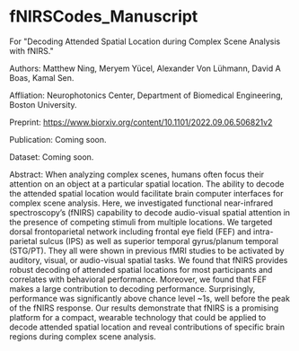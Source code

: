 # fNIRSCodes_Manuscript
 For "Decoding Attended Spatial Location during Complex Scene Analysis with fNIRS."

Authors: Matthew Ning, Meryem Yücel, Alexander Von Lühmann, David A Boas, Kamal Sen.

Affliation: Neurophotonics Center, Department of Biomedical Engineering, Boston University.

Preprint: https://www.biorxiv.org/content/10.1101/2022.09.06.506821v2

Publication: Coming soon.

Dataset: Coming soon.

Abstract: When analyzing complex scenes, humans often focus their attention on an object at a particular spatial location. The ability to decode the attended spatial location would facilitate brain computer interfaces for complex scene analysis. Here, we investigated functional near-infrared spectroscopy’s (fNIRS) capability to decode audio-visual spatial attention in the presence of competing stimuli from multiple locations.  We targeted dorsal frontoparietal network including frontal eye field (FEF) and intra-parietal sulcus (IPS) as well as superior temporal gyrus/planum temporal (STG/PT). They all were shown in previous fMRI studies to be activated by auditory, visual, or audio-visual spatial tasks. We found that fNIRS provides robust decoding of attended spatial locations for most participants and correlates with behavioral performance. Moreover, we found that FEF makes a large contribution to decoding performance. Surprisingly, performance was significantly above chance level ~1s, well before the peak of the fNIRS response. Our results demonstrate that fNIRS is a promising platform for a compact, wearable technology that could be applied to decode attended spatial location and reveal contributions of specific brain regions during complex scene analysis.
